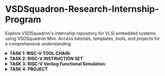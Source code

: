 # VSDSquadron-Research-Internship-Program

Explore VSDSquadron's internship repository for VLSI embedded systems using VSDSquadron Mini. Access tutorials, templates, tools, and projects for a comprehensive understanding.

<details>
<summary><b> TASK 1: RISC-V TOOL CHAIN </b></summary>

Install RISC-V [GNU ToolChain](https://github.com/riscv-collab/riscv-gnu-toolchain)
  
Compiling the C Program:
  
The sum of Numbers from 1 to n
  
Step 1: cd
  
step 2: gedit sum_1ton.c (save file name as .c)

step 3: Compilling -> gcc sum_1ton.c

step 4: Running    -> ./a.out sum_1ton.c

 
At final Output is printed.


![1](https://github.com/mreddybalaji/VSDSquadron-Research-Internship/assets/130784457/1d3e5a6a-75e6-41a9-9653-8475db57a33d)

```  
#include <stdio.h>
int main() 
{
    int i, n = 5, sum = 0;

    for (i = 0; i <= n; ++i)
    {
        sum += i;
    }

    printf("Sum of %d numbers is %d\n", n, sum);

    return 0;
}
```

Use the following commands for compiling in the RISC V Compiler: 

Step 1:

```
riscv64-unknown-elf-gcc -O1 -mabi=lp64 march=rv64i -o sum_1ton.o sum_1ton.c

```

![2](https://github.com/mreddybalaji/VSDSquadron-Research-Internship/assets/130784457/c3a5fdc9-1925-43b5-b5bf-d9ea8838d700)


*Use the following commands to open the assembly-level instruction:*

step 2: Go to a new tab

![3](https://github.com/mreddybalaji/VSDSquadron-Research-Internship/assets/130784457/ebb66b69-39fd-47a0-8b12-9d7b606cf8f5)


```
riscv64-unknown-elf-objdump -d sum_1ton.c
```
Step  3: To make it less 

![5](https://github.com/mreddybalaji/VSDSquadron-Research-Internship/assets/130784457/1fa9f509-cde9-4647-9951-4e4d6d568e54)





```
riscv64-unknown-elf-objdump -d sum_1ton.c | less
```


Search for the main 
use--> /main and press n 


![6](https://github.com/mreddybalaji/VSDSquadron-Research-Internship/assets/130784457/47209f29-f4ca-40db-a83c-6391d62bbb0f)


![Screenshot from 2024-05-27 21-55-52](https://github.com/mreddybalaji/VSDSquadron-Research-Internship/assets/130784457/43f038b2-713b-4d9c-a5cf-9fc0436fd89a)






now replace O1 to Ofast



![Screenshot from 2024-05-27 21-58-17](https://github.com/mreddybalaji/VSDSquadron-Research-Internship/assets/130784457/3bc7eea1-cc24-43b3-8dc3-afcc838c50e1)


To find the number of instruction 

start address of present sequence - start address of next sequence
</details>



<details>


<summary><b> TASK 2: RISC-V INSTRUCTION SET   </b></summary>


### RISC-V 
RISC-V is an open standard instruction set architecture (ISA) based on established reduced instruction set computer (RISC) principles. It is designed to be royalty-free and open-source, allowing anyone to use and contribute to the architecture without any licensing fees or restrictions.

### INSTRUCTIONS FORMAT IN RISC-V  
Sure, I'd be happy to provide an overview of the topics you've listed related to RISC-V instruction formats and architecture.

1. **General-Purpose Register and PC**:
   - RISC-V has 32 general-purpose 64-bit registers, named `x0` to `x31`.
   - `x0` is a hardwired zero register, which cannot be written to.
   - `x1` is the return address register (also known as the link register).
   - `x2` is the stack pointer register.
   - The program counter (PC) register holds the address of the currently executing instruction.
  
     <img width="191" alt="image" src="https://github.com/mreddybalaji/VSDSquadron-Research-Internship/assets/130784457/fb785ecf-41fb-4f74-a919-fe200be844d9">

2. **RISC-V Base Instruction Formats**:
   RISC-V defines six base instruction formats:
   - I-type
   - U-type
   - R-type
   - J-type
   - B-type
   - S-type (a subclass of I-type)
  
     <img width="391" alt="image" src="https://github.com/mreddybalaji/VSDSquadron-Research-Internship/assets/130784457/100192df-1b18-46c9-9341-6060be05cc2b">


3. **I-type Instruction Format**:
   - I-type instructions include load, immediate, and shift instructions.
   - The format is `opcode rd, rs1, immediate`.
   - The immediate value is a 12-bit signed integer.
  
     <img width="382" alt="image" src="https://github.com/mreddybalaji/VSDSquadron-Research-Internship/assets/130784457/25508962-128c-4814-9421-d947d898b829">


4. **U-type Instruction Format**:
   - U-type instructions include upper-immediate instructions.
   - The format is `opcode rd, immediate`.
   - The immediate value is a 20-bit unsigned integer.
  
     <img width="404" alt="image" src="https://github.com/mreddybalaji/VSDSquadron-Research-Internship/assets/130784457/4e5a9552-4cfb-4afd-9a1b-9fe7914c84db">


5. **R-type Instruction Format**:
   - R-type instructions include arithmetic, logical, and control-transfer instructions.
   - The format is `opcode rd, rs1, rs2`.
  
     <img width="385" alt="image" src="https://github.com/mreddybalaji/VSDSquadron-Research-Internship/assets/130784457/23df9b34-dcdd-44ab-b286-15dc9e15494a">


6. **J-type Instruction Format**:
   - J-type instructions include jump instructions.
   - The format is `opcode rd, immediate`.
   - The immediate value is a 20-bit signed integer.
  
     <img width="403" alt="image" src="https://github.com/mreddybalaji/VSDSquadron-Research-Internship/assets/130784457/a27204d2-350b-4c7c-ab68-74bac28de6c5">


7. **B-type Instruction Format**:
   - B-type instructions include conditional branch instructions.
   - The format is `opcode rs1, rs2, immediate`.
   - The immediate value is a 12-bit signed integer.
  
     <img width="407" alt="image" src="https://github.com/mreddybalaji/VSDSquadron-Research-Internship/assets/130784457/97976c44-5941-4cd2-b063-f6fc30f2ccdb">


8. **Load and Store Instructions**:
   - Load instructions (`load`, `lw`, `ld`) transfer data from memory to registers.
   - Store instructions (`store`, `sw`, `sd`) transfer data from registers to memory.
   - These instructions use the I-type format.

     <img width="407" alt="image" src="https://github.com/mreddybalaji/VSDSquadron-Research-Internship/assets/130784457/51fb76d3-0c04-4505-bec9-8d740ac27c00">

9. **Address Alignment**:
   - RISC-V requires aligned memory accesses for load and store instructions.
   - For 32-bit and 64-bit loads and stores, the address must be aligned to a 4-byte and 8-byte boundary, respectively.
   - Unaligned memory accesses can be emulated in software if necessary.
  
     

10. **Handle Overflow Situations**:
    - RISC-V does not have dedicated overflow detection instructions.
    - Overflow can be detected by checking the carry or sign bits of the result.
    - Specific instructions like `addiw` and `subw` can be used to perform 32-bit signed integer arithmetic with overflow detection.
    - Software can also implement overflow checking through conditional branches.




1. Command: `ADD r6, r2, r1`
   - Instruction Type: R-type
   - Instruction Format: `0000000 00001 00010 000 00110 0110011`

2. Command: `SUB r7, r1, r2`
   - Instruction Type: R-type
   - Instruction Format: `0100000 00010 00001 000 00111 0110011`

3. Command: `AND r8, r1, r3`
   - Instruction Type: R-type
   - Instruction Format: `0000000 00011 00001 111 01000 0110011`

4. Command: `OR r9, r2, r5`
   - Instruction Type: R-type
   - Instruction Format: `0000000 00101 00010 110 01001 0110011`

5. Command: `XOR r10, r1, r4`
   - Instruction Type: R-type
   - Instruction Format: `0000000 00100 00001 100 01010 0110011`

6. Command: `SLT r11, r2, r4`
   - Instruction Type: R-type
   - Instruction Format: `0000000 00100 00010 010 01011 0110011`

7. Command: `ADDI r12, r4, 5`
   - Instruction Type: I-type
   - Instruction Format: `000000000101 00100 000 01100 0010011`

8. Command: `SW r3, r1, 2`
   - Instruction Type: S-type
   - Instruction Format: `0000000 00001 00011 010 00010 0100011`

9. Command: `SRL r16, r14, r2`
   - Instruction Type: R-type
   - Instruction Format: `0000000 00010 01110 101 10000 0110011`

10. Command: `BNE r0, r1, 20`
    - Instruction Type: B-type
    - Instruction Format: `0000000 00001 00000 001 10100 1100011`

11. Command: `BEQ r0, r0, 15`
    - Instruction Type: B-type
    - Instruction Format: `0000000 00000 00000 000 01111 1100011`

12. Command: `LW r13, r1, 2`
    - Instruction Type: I-type
    - Instruction Format: `000000000010 00001 010 01101 0000011`

13. Command: `SLL r15, r1, r2`
    - Instruction Type: R-type
    - Instruction Format: `0000000 00010 00001 001 01111 0110011`








</details>



<details>
<summary><b> TASK 3: RISC-V Verilog Functional Simulation </b></summary>

### Steps for RISCV Functional Simulations:

Install `iverilog` and `GTKWave`:

```
sudo apt install iverilog
```

```
sudo apt install gtkwave
```



step 1: create a new dir in a folder as 


```
mkdir mrb
```

step 2: create files the Verilog files code and testbench using touch

file named as rv32i.v and rv32i_tb.v

Step 3: To run and simulate the Verilog code


```
iverilog -o rv32i rv32i.v rv32i_tb.v
```
```
./rv32i
```

Step 4:To simulate in GTKWave

```
gtkwave rv32i.vcd
```

### OUTPUT:
Here's the given information in a table format:

| Operation | Standard RISCV ISA            | Hardcoded ISA |
|-----------|-------------------------------|---------------|
| ADD       | R6, R2, R1                    | 32'h00110333  |
|           |                               | 32'h02208300  |
| SUB       | R7, R1, R2                    | 32'h402083b3  |
|           |                               | 32'h02209380  |
| AND       | R8, R1, R3                    | 32'h0030f433  |
|           |                               | 32'h0230a400  |
| OR        | R9, R2, R5                    | 32'h005164b3  |
|           |                               | 32'h02513480  |
| XOR       | R10, R1, R4                   | 32'h0040c533  |
|           |                               | 32'h0240c500  |
| SLT       | R1, R2, R4                    | 32'h0045a0b3  |
|           |                               | 32'h02415580  |
| ADDI      | R12, R4, 5                    | 32'h004120b3  |
|           |                               | 32'h00520600  |
| BEQ       | R0, R0, 15                    | 32'h00000f63  |
|           |                               | 32'h00f00002  |
| SW        | R3, R1, 2                     | 32'h0030a123  |
|           |                               | 32'h00209181  |
| LW        | R13, R1, 2                    | 32'h0020a683  |
|           |                               | 32'h00208681  |
| SRL       | R16, R14, R2                  | 32'h0030a123  |
|           |                               | 32'h00271803  |
| SLL       | R15, R1, R2                   | 32'h002097b3  |
|           |                               | 32'h00208783  |

Each operation with its corresponding standard RISCV ISA format and hardcoded ISA format.

### 1. ADD: `ADD R6, R2 ,R1`

Output is 1+2 = 3 

32- bit instruction for `ADD R6, R2 ,R1` is 0220833

![image](https://github.com/mreddybalaji/VSDSquadron-Research-Internship/assets/130784457/91562f39-cba5-4140-8f4d-5f450a6fdc9e)

For Example:
### Breakdown and how it maps to the 32-bit instruction format in RISCV:

The instruction `ADD R6, R2, R1` is encoded in the RISCV ISA as `0x0220833`. 

In the RISCV ISA, the `ADD` instruction format is as follows:
```
funct7 | rs2 | rs1 | funct3 | rd | opcode
```
Each field is described as:
- `funct7`: 7 bits
- `rs2`: 5 bits
- `rs1`: 5 bits
- `funct3`: 3 bits
- `rd`: 5 bits
- `opcode`: 7 bits

For `ADD R6, R2, R1`, we need to fill in these fields:
- `funct7` = `0000000` (for `ADD`)
- `rs2` = `R1` (register 1 in binary: `00001`)
- `rs1` = `R2` (register 2 in binary: `00010`)
- `funct3` = `000` (for `ADD`)
- `rd` = `R6` (register 6 in binary: `00110`)
- `opcode` = `0110011` (for R-type instructions)

Putting these together:
```
funct7 | rs2  | rs1  | funct3 | rd   | opcode
0000000 | 00001 | 00010 | 000   | 00110 | 0110011
```
In binary: `0000000 00001 00010 000 00110 0110011`

Converting each field to hexadecimal:
- `funct7` = `0000000` = `0x00`
- `rs2` = `00001` = `0x01`
- `rs1` = `00010` = `0x02`
- `funct3` = `000` = `0x0`
- `rd` = `00110` = `0x06`
- `opcode` = `0110011` = `0x33`

Combining these into a single 32-bit instruction:
```
0000000 00001 00010 000 00110 0110011
```

In hexadecimal, this is: `0x00208333`

Given in the hardcoded format:
```
Opcode: 0x33
funct3: 0x0
funct7: 0x0
rd: 0x6
rs1: 0x2
rs2: 0x1
```

So, the 32-bit instruction for `ADD R6, R2, R1` in RISCV ISA is `0x00208333`. 

### 2. SUB: SUB R7, R1 ,R2

Output is 1-2 = -1 or 0XFFFFFFFF 

32- bit instruction for `SUB R7, R1 ,R2` is 0220833

![image](https://github.com/mreddybalaji/VSDSquadron-Research-Internship/assets/130784457/615c8461-b6fd-4455-ac3e-4a9f30ccc9c1)



### 3. AND: AND R8, R1, R3

Output is 3 & 1 = 1 or 0X00000001

32 - bit instruction for `AND R8, R1, R3` is 0230A400.
![image](https://github.com/mreddybalaji/VSDSquadron-Research-Internship/assets/130784457/3b422dc3-a10c-4f58-a24a-f5c2bc571e48)





### 4.OR: OR R9, R2, R5

Output is 2|5 = 7 

32- bit instruction for `OR R9, R2, R5 ` is 02513480
![image](https://github.com/mreddybalaji/VSDSquadron-Research-Internship/assets/130784457/a7113048-dc18-4a68-857e-8bf61890b362)



### 5. XOR: XOR R10, R1, R4

Output is 1 (0001) ^ 4 (0100) = 5 (0101) 

32 - bit instruction for `XOR R10, R1, R4` is 0240C500.

![image](https://github.com/mreddybalaji/VSDSquadron-Research-Internship/assets/130784457/71726760-eca6-4c49-8343-8ae0ddc70e18)



### 6. SLT: SLT R1, R2, R4

Output is = comparing the value 2 with 4 , so 2 < 4 = 1 

32- bit instruction for `SLT R1, R2, R4` is 02415580.

![image](https://github.com/mreddybalaji/VSDSquadron-Research-Internship/assets/130784457/af766f1d-5ae6-4072-b2c8-574c8c16f5a6)




### 7. ADDI: ADDI R12, R4, 5

Output is value 4 is stored in register with an value, 4+5=9

32- bit instruction for `ADDI R12, R4, 5` is 00520600.

![image](https://github.com/mreddybalaji/VSDSquadron-Research-Internship/assets/130784457/8bfd163f-5c0e-43d2-a0b3-d06fb04a0fa7)




### 8. BEQ: BEQ R0, R0, 15

Output is BEQ checks the values stored in both registers, both the reg. are equal, and it increments the PC by 15. So, 10 + 15= 25 or 0x00000019.

32- bit instruction for `BEQ R0, R0, 15` is 00F0002.

![image](https://github.com/mreddybalaji/VSDSquadron-Research-Internship/assets/130784457/a66ab341-a439-4c55-afb5-780e272c1989)




### 9. BNE: BNE R0, R1, 20

Output BNE checks the values stored in both registers, both the reg. not equal, and it increments the PC by 20. So, 26 + 20 =46 or 0X0000001A.

32 - bit instruction for `BNE R0, R1, 20` is 00210700.

![image](https://github.com/mreddybalaji/VSDSquadron-Research-Internship/assets/130784457/b781dcfd-8ba4-4644-93a1-2d9c8ebf82a0)





### 10. SLL: SLL R15, R1, R2

Output (0001) << 2 = 0100 or 4.

32 - bit instruction for `SLL R15, R1, R2` is 00210700

![image](https://github.com/mreddybalaji/VSDSquadron-Research-Internship/assets/130784457/94b8f63d-2160-4bf2-9350-a86a953aa1b6)



</details>



<details>
<summary><b> TASK 4: PROJECT </b></summary>

## AUTOMATED SMS CALLS USING VSDSQUADRON MINI and SIM800L MODULE




![image](https://github.com/mreddybalaji/VSDSquadron-Research-Internship/assets/130784457/3893de24-400e-4c67-9bc7-ae26d541c592)



### VSDSQUADRON MINI and SIM800L Pin Connections

#### VSDSQUADRON MINI Pin Description:
1. **5V**: Power supply pin that provides 5V to the connected module.
2. **GND**: Ground pin for common ground reference.
3. **PA10**: General-purpose I/O pin, used as the TX (Transmit) pin for UART communication.
4. **PA9**: General-purpose I/O pin, used as the RX (Receive) pin for UART communication.

#### SIM800L Pin Description:
1. **VCC**: Power input pin for the SIM800L module, typically requires 3.7-4.2V but is connected to the 5V pin of VSDSQUADRON MINI in this case.
2. **GND**: Ground pin, connected to the common ground.
3. **TXD**: Transmit pin for UART communication, connected to PA10 of the VSDSQUADRON MINI.
4. **RXD**: Receive pin for UART communication, connected to PA9 of the VSDSQUADRON MINI.

### Code Implementation:

The provided code initializes the VSDSQUADRON MINI microcontroller and communicates with the SIM800L GSM module to send an SMS.

1. **Includes and Defines**:
   - `#include <ch32v00x.h>`: Includes the header file for the VSDSQUADRON MINI microcontroller.
   - `#include <debug.h>`: Includes the debug header for debugging purposes.
   - `#define SIM800L_UART USART1`: Defines the UART port used for communication with the SIM800L.
   - `#define SIM800L_BAUDRATE 9600`: Defines the baud rate for UART communication.

2. **Delay Functions**:
   - `void Delay_Init(void)`: Initializes delay functions (implementation needed if required).
   - `void Delay_Ms(uint32_t n)`: Delays for `n` milliseconds by executing a loop.

3. **USART Initialization and Communication Functions**:
   - `void USART_Printf_Init(uint32_t baudrate)`: Initializes the USART peripheral with the specified baud rate.
   - `void USART_SendString(USART_TypeDef* USARTx, char* str)`: Sends a string over the specified USART.

4. **Setup Function**:
   - Initializes the system clock and delay functions.
   - Configures the USART for communication with the SIM800L.
   - Sends AT commands to the SIM800L to send an SMS to the specified phone number.

5. **Main Function**:
   - Calls the `setup()` function and enters an infinite loop.

### Connections Summary:

```plaintext
+-----------------+      +----------+
| VSDSQUADRON MINI|      | SIM800L  |
|                 |      |          |
|              5V |------| VCC      |
|             GND |------| GND      |
|             PA10|------| TXD      |
|             PA9 |------| RXD      |
+-----------------+      +----------+
```

### Usage:

- Connect the pins of the VSDSQUADRON MINI to the SIM800L as described.
- Enter the phone number to which the SMS or call.
- Compile and upload the code to the VSDSQUADRON MINI microcontroller.




























